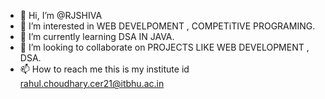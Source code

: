 - 👋 Hi, I’m @RJSHIVA
- 👀 I’m interested in WEB DEVELPOMENT , COMPETiTIVE PROGRAMING.
- 🌱 I’m currently learning DSA IN JAVA.
- 🤖 I’m looking to collaborate on PROJECTS LIKE WEB DEVELOPMENT , DSA.
- 📫 How to reach me this is my institute id rahul.choudhary.cer21@itbhu.ac.in

<!---
RJSHIVA/RJSHIVA is a ✨ special ✨ repository because its `README.md` (this file) appears on your GitHub profile.
You can click the Preview link to take a look at your changes.
--->
